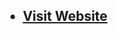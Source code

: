 <h2>
  <a href = "https://kashyap1905.github.io/Portfolio/" target = "_blank">
    <ul>
      <li>Visit Website</li>
    </ul>
  </a>
</h2>
